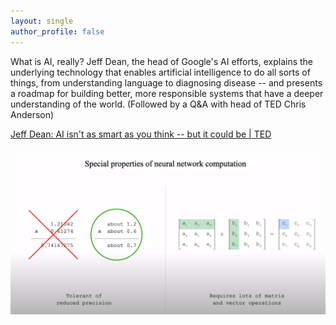 ```yaml
---
layout: single
author_profile: false
---
```


What is AI, really? Jeff Dean, the head of Google's AI efforts, explains the underlying technology that enables artificial intelligence to do all sorts of things, from understanding language to diagnosing disease -- and presents a roadmap for building better, more responsible systems that have a deeper understanding of the world. (Followed by a Q&A with head of TED Chris Anderson)  

[Jeff Dean: AI isn't as smart as you think -- but it could be | TED](https://www.youtube.com/watch?v=J-FzHIQ7SOs&ab_channel=TED)

![alt text](https://raw.githubusercontent.com/JingchaoZhang/JingchaoZhang.github.io/master/images/Screenshot%20from%202022-01-27.png)
